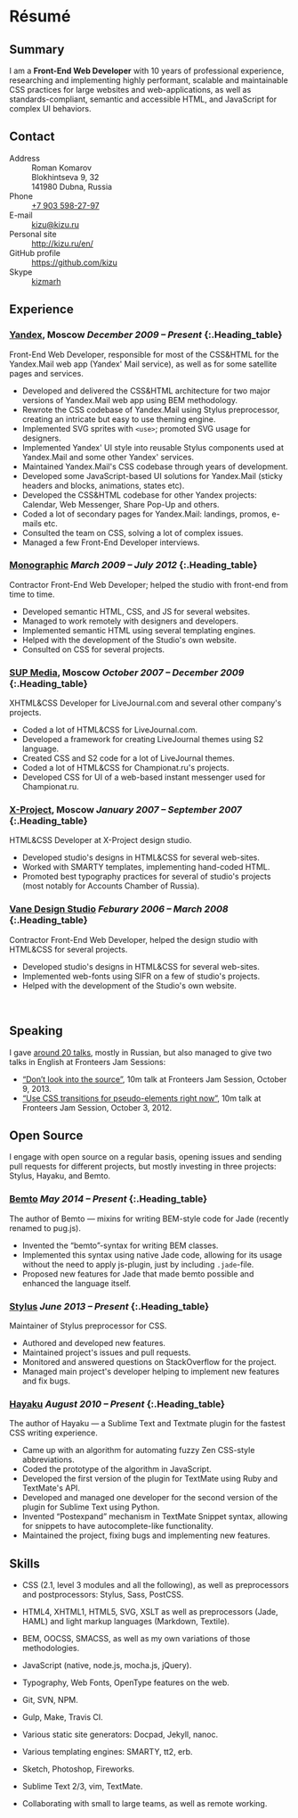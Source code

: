 # Résumé

## Summary

I am a **Front-End Web Developer** with 10 years of professional experience, researching and implementing highly performant, scalable and maintainable CSS practices for large websites and web-applications, as well as standards-compliant, semantic and accessible HTML, and JavaScript for complex UI behaviors.


## Contact

<dl class="lnum">
    <dt>Address</dt>
    <dd>
        Roman Komarov<br/>
        Blokhintseva 9, 32<br/>
        141980 Dubna, Russia
    </dd>
    <dt>Phone</dt>
    <dd>
        <a class="Link" href="tel:+79035982797">+7 903 598-27-97</a>
    </dd>
    <dt>E-mail</dt>
    <dd>
        <a class="Link" href="mailto:kizu@kizu.ru">kizu@kizu.ru</a>
    </dd>
    <dt>Personal site</dt>
    <dd>
        <a class="Link" href="http://kizu.ru/en/">http://kizu.ru/en/</a>
    </dd>
    <dt>GitHub profile</dt>
    <dd>
        <a class="Link" href="gh:kizu">https://github.com/kizu</a>
    </dd>
    <dt>Skype</dt>
    <dd>
        <a class="Link" href="skype:kizmarh">kizmarh</a>
    </dd>
</dl>

## Experience

### [Yandex](https://yandex.com/company/), Moscow    _December 2009 – Present_ {:.Heading_table}

Front-End Web Developer, responsible for most of the CSS&HTML for the Yandex.Mail web app (Yandex' Mail service), as well as for some satellite pages and services.

- Developed and delivered the CSS&HTML architecture for two major versions of Yandex.Mail web app using BEM methodology.
- Rewrote the CSS codebase of Yandex.Mail using Stylus preprocessor, creating an intricate but easy to use theming engine.
- Implemented SVG sprites with `<use>`; promoted SVG usage for designers.
- Implemented Yandex' UI style into reusable Stylus components used at Yandex.Mail and some other Yandex' services.
- Maintained Yandex.Mail's CSS codebase through years of development.
- Developed some JavaScript-based UI solutions for Yandex.Mail (sticky headers and blocks, animations, states etc).
- Developed the CSS&HTML codebase for other Yandex projects: Calendar, Web Messenger, Share Pop-Up and others.
- Coded a lot of secondary pages for Yandex.Mail: landings, promos, e-mails etc.
- Consulted the team on CSS, solving a lot of complex issues.
- Managed a few Front-End Developer interviews.


### [Monographic](http://monographic.ru)    _March 2009 – July 2012_ {:.Heading_table}

Contractor Front-End Web Developer; helped the studio with front-end from time to time.

- Developed semantic HTML, CSS, and JS for several websites.
- Managed to work remotely with designers and developers.
- Implemented semantic HTML using several templating engines.
- Helped with the development of the Studio's own website.
- Consulted on CSS for several projects.

### [SUP Media](https://en.wikipedia.org/wiki/SUP_Media), Moscow    _October 2007 – December 2009_ {:.Heading_table}

XHTML&CSS Developer for LiveJournal.com and several other company's projects.

- Coded a lot of HTML&CSS for LiveJournal.com.
- Developed a framework for creating LiveJournal themes using S2 language.
- Created CSS and S2 code for a lot of LiveJournal themes.
- Coded a lot of HTML&CSS for Championat.ru's projects.
- Developed CSS for UI of a web-based instant messenger used for Championat.ru.


### [X-Project](http://www.xproject.ru), Moscow    _January 2007 – September 2007_ {:.Heading_table}

HTML&CSS Developer at X-Project design studio.

- Developed studio's designs in HTML&CSS for several web-sites.
- Worked with SMARTY templates, implementing hand-coded HTML.
- Promoted best typography practices for several of studio's projects (most notably for Accounts Chamber of Russia).


### [Vane Design Studio](http://vane.ru)    _Feburary 2006 – March 2008_ {:.Heading_table}

Contractor Front-End Web Developer, helped the design studio with HTML&CSS for several projects.

- Developed studio's designs in HTML&CSS for several web-sites.
- Implemented web-fonts using SIFR on a few of studio's projects.
- Helped with the development of the Studio's own website.

<br class="only-print" />

## Speaking

I gave [around 20 talks](http://kizu.ru/talks/), mostly in Russian, but also managed to give two talks in English at Fronteers Jam Sessions:

- [“Don’t look into the source”](https://vimeo.com/77929464), 10m talk at Fronteers Jam Session, October 9, 2013.
- [“Use CSS transitions for pseudo-elements right now”](http://fronteers.nl/congres/2012/jam-session/use-css-transitions-for-pseudo-elements-right-now-roman-komarov), 10m talk at Fronteers Jam Session, October 3, 2012.


## Open Source

I engage with open source on a regular basis, opening issues and sending pull requests for different projects, but mostly investing in three projects: Stylus, Hayaku, and Bemto.


### [Bemto](https://github.com/kizu/bemto)    _May 2014 – Present_ {:.Heading_table}

The author of Bemto — mixins for writing BEM-style code for Jade (recently renamed to pug.js).

- Invented the “bemto”-syntax for writing BEM classes.
- Implemented this syntax using native Jade code, allowing for its usage without the need to apply js-plugin, just by including `.jade`-file.
- Proposed new features for Jade that made bemto possible and enhanced the language itself.


### [Stylus](https://github.com/stylus/stylus/)    _June 2013 – Present_ {:.Heading_table}

Maintainer of Stylus preprocessor for CSS.

- Authored and developed new features.
- Maintained project's issues and pull requests.
- Monitored and answered questions on StackOverflow for the project.
- Managed main project's developer helping to implement new features and fix bugs.

### [Hayaku](https://github.com/hayaku/hayaku)    _August 2010 – Present_ {:.Heading_table}

The author of Hayaku — a Sublime Text and Textmate plugin for the fastest CSS writing experience.

- Came up with an algorithm for automating fuzzy Zen CSS-style abbreviations.
- Coded the prototype of the algorithm in JavaScript.
- Developed the first version of the plugin for TextMate using Ruby and TextMate's API.
- Developed and managed one developer for the second version of the plugin for Sublime Text using Python.
- Invented “Postexpand” mechanism in TextMate Snippet syntax, allowing for snippets to have autocomplete-like functionality.
- Maintained the project, fixing bugs and implementing new features.


## Skills

- CSS (2.1, level 3 modules and all the following), as well as preprocessors and postprocessors: Stylus, Sass, PostCSS.
- HTML4, XHTML1, HTML5, SVG, XSLT as well as preprocessors (Jade, HAML) and light markup languages (Markdown, Textile).
- BEM, OOCSS, SMACSS, as well as my own variations of those methodologies.
- JavaScript (native, node.js, mocha.js, jQuery).
- Typography, Web Fonts, OpenType features on the web.
- Git, SVN, NPM.
- Gulp, Make, Travis CI.

- Various static site generators: Docpad, Jekyll, nanoc.
- Various templating engines: SMARTY, tt2, erb.
- Sketch, Photoshop, Fireworks.
- Sublime Text 2/3, vim, TextMate.
- Collaborating with small to large teams, as well as remote working.

